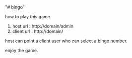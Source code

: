 "# bingo" 

how to play this game.

1. host url : http://domain/admin
2. client url : http://domain/

host can point a client user who can select a bingo number.

enjoy the game.